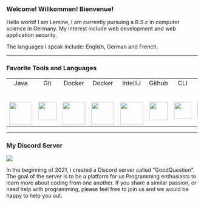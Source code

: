 ### Welcome! Willkommen! Bienvenue! 

Hello world! I am Lemine, I am currently pursuing a B.S.c in computer science in Germany. My interest include web development and web application security.
 
The languages I speak include: English, German and French.

<hr>

<h3>Favorite Tools and Languages</h3> 
 
 
<table>
          <tr valign="top">
            <td width="25%" align="center">
              <span>Java</span><br><br><br>
              <img height="60px" src="https://cdn.svgporn.com/logos/java.svg">
            </td>  
              <td width="25%" align="center">
                <span>Git</span><br><br><br>
                <img height="48px" src="https://img.icons8.com/git">
              </td>  
              <td width="25%" align="center">
            <span>Docker</span><br><br><br>
            <img height="60px" src="https://img.icons8.com/fluency/344/docker.png">
          </td>
           <td width="25%" align="center">
            <span>Docker</span><br><br><br>
            <img height="60px" src="https://img.icons8.com/golang">
          </td
          <tr valign="mid">
          <td width="25%" align="center">
            <span>IntelliJ</span><br><br><br>
            <img height="60px" src="https://cdn.svgporn.com/logos/intellij-idea.svg">
          </td> 
          <td width="25%" align="center">
            <span>Github</span><br><br><br>
            <img height="48px" src="https://cdn.svgporn.com/logos/github-octocat.svg">
          </td>  
            <td width="25%" align="center">
                <span>CLI</span><br><br><br>
                <img height="45px" src="https://picocli.info/man/2.x/images/cli.jpg">
              </td>  
            <td width="25%" align="center">
                <span>CLI</span><br><br><br>
                <img height="45px" src="https://cdn.svgporn.com/logos/visual-studio-code.svg">
            </td>  
      </table> 
      <hr>  
<h3>My Discord Server</h3>

<a href="https://discord.gg/4YwafTCKGh"><img src="https://img.shields.io/discord/779105997792083969?label=GoodQuestion%20Discord&logo=Discord&logoColor=%23ffffff&style=for-the-badge" target="_blank"></a>

In the beginning of 2021, i created a Discord server called "GoodQuestion". The goal of the server is to be a platform for us Programming enthusiasts to learn more about coding from one another. If you share a similar passion, or need help with programming, please feel free to join us and we would be happy to help you out.
